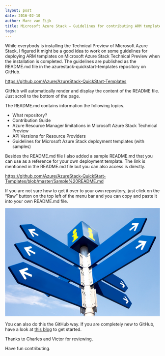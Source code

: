 ```yaml
---
layout: post
date: 2016-02-10
author: Marc van Eijk
title: Microsoft Azure Stack – Guidelines for contributing ARM templates
tags:
---
```

While everybody is installing the Technical Preview of Microsoft Azure Stack, I figured it might be a good idea to work on some guidelines for deploying ARM templates on Microsoft Azure Stack Technical Preview when the installation is completed. The guidelines are published as the README.md file in the azurestack-quickstart-templates repository on GitHub.

<https://github.com/Azure/AzureStack-QuickStart-Templates>

GitHub will automatically render and display the content of the README file. Just scroll to the bottom of the page.

The README.md contains information the following topics.

- What repository?
- Contribution Guide
- Azure Resource Manager limitations in Microsoft Azure Stack Technical Preview
- API Versions for Resource Providers
- Guidelines for Microsoft Azure Stack deployment templates (with samples)

Besides the README.md file I also added a sample README.md that you can use as a reference for your own deployment template. The link is mentioned in the README.md file but you can also access is directly.

<https://github.com/Azure/AzureStack-QuickStart-Templates/blob/master/Sample%20README.md>

If you are not sure how to get it over to your own repository, just click on the “Raw” button on the top left of the menu bar and you can copy and paste it into your own README.md file.

<img src="/images/2016-02-10/094be8c.jpg" width="600">

You can also do this the GitHub way. If you are completely new to GitHub, have a look at [this blog](/2016/02/03/githubstart) to get started.

Thanks to Charles and Victor for reviewing.

Have fun contributing.
